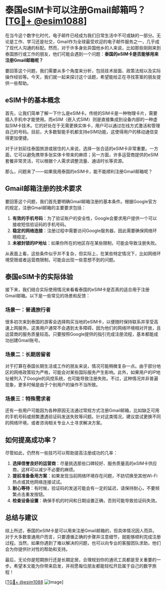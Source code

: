 # 泰国eSIM卡可以注册Gmail邮箱吗？[[TG💪+ @esim1088](https://t.me/s/esim1088)]

在当今这个数字化时代，电子邮件已经成为我们日常生活中不可或缺的一部分。无论是工作、学习还是社交，Gmail作为全球最受欢迎的电子邮件服务之一，几乎成了现代人沟通的标配。然而，对于许多身处异国他乡的人来说，比如那些刚刚来到泰国旅行或工作的朋友，他们可能会遇到一个问题：**泰国的eSIM卡是否能够用来注册Gmail邮箱呢？**

要回答这个问题，我们需要从多个角度来分析，包括技术层面、政策法规以及实际操作经验等。今天，我们就一起来探讨这个话题，希望能给正在寻找答案的朋友提供一些帮助。

## eSIM卡的基本概念

首先，让我们简单了解一下什么是eSIM卡。传统的SIM卡是一种物理卡片，需要插入手机中才能使用。而eSIM（嵌入式SIM）则是直接集成到设备内部的一种虚拟SIM卡技术。它的好处在于无需更换实体卡，用户可以通过在线方式激活和管理自己的号码。目前，大多数智能手机都支持eSIM功能，这使得用户的移动通信变得更加便捷。

对于计划前往泰国旅游或居住的人来说，选择一张合适的eSIM卡非常重要。一方面，它可以避免携带多张实体卡带来的麻烦；另一方面，许多运营商提供的eSIM套餐非常灵活，可以根据个人需求调整流量、通话时长等资源。

那么，问题来了——如果我用泰国的eSIM卡，能不能顺利注册Gmail邮箱呢？

## Gmail邮箱注册的技术要求

要回答这个问题，我们首先要明确Gmail邮箱注册的基本条件。根据Google官方的规定，注册Gmail邮箱的主要要求包括：

1. **有效的手机号码**：为了验证账户的安全性，Google会要求用户提供一个可以接收短信验证码的手机号码。
2. **稳定的网络连接**：注册过程中需要访问Google服务器，因此需要确保网络环境稳定。
3. **未被封锁的IP地址**：如果你所在的地区存在某些限制，可能会导致注册失败。

从表面上看，这些条件似乎并不复杂，但实际上，在某些特定情况下，比如网络环境受限或者运营商限制，可能会出现一些意想不到的问题。

## 泰国eSIM卡的实际体验

接下来，我们结合实际使用情况来看看泰国的eSIM卡是否真的适合用于注册Gmail邮箱。以下是一些常见的场景和反馈：

### 场景一：普通旅行者
很多初次来到泰国的游客会选择购买当地的eSIM卡，以便随时保持联系并享受高速上网服务。这类用户通常不会遇到太多障碍，因为他们的网络环境相对开放，且运营商的服务质量较高。只要按照Google提供的指引完成注册流程，基本都能成功创建Gmail账号。

### 场景二：长期居留者
对于打算在泰国长期生活或工作的朋友来说，情况可能稍微复杂一点。由于部分地区的网络政策较为严格，可能会对某些国际服务产生影响。此外，如果用户的IP地址被列入了Google的风控系统，也可能导致注册失败。不过，这种情况并非普遍现象，更多时候是由于个别用户的操作不当所致。

### 场景三：特殊需求者
还有一些用户可能因为各种原因无法通过常规方式注册Gmail邮箱，比如缺乏可用的手机号码或频繁遭遇验证码发送失败等问题。针对这类情况，建议尝试更换不同的网络环境，或者咨询相关专业人士寻求解决方案。

## 如何提高成功率？

尽管如此，仍然有一些技巧可以帮助提高注册成功的几率：

1. **选择信誉良好的运营商**：尽量挑选那些口碑较好、服务质量高的eSIM卡供应商，这样可以减少不必要的麻烦。
2. **提前准备备用方案**：如果发现当前网络环境存在问题，不妨切换至其他Wi-Fi热点或其他网络连接试试。
3. **耐心等待**：有时候，验证码的发送可能会有一定的延迟，请保持耐心，不要频繁点击重发按钮。
4. **检查设备设置**：确保手机的时间和日期设置正确，否则可能导致验证码失效。

## 总结与建议

综上所述，泰国的eSIM卡是可以用来注册Gmail邮箱的，但具体情况因人而异。对于大多数普通用户而言，只要遵循正确的步骤并注意细节，就能够顺利完成注册过程。当然，如果你遇到了难以解决的问题，也可以向专业的客服团队求助，他们会为你提供针对性的帮助和支持。

最后，无论你是短期旅行还是长期定居，合理规划你的通讯工具都是至关重要的一步。希望本文能为你带来启发，并祝愿每位朋友都能轻松开启属于自己的数字旅程！

[[TG💪+ @esim1088](https://t.me/s/esim1088) ![Image](https://i.postimg.cc/4NQfJmqS/Snipaste-2025-05-13-00-14-12.png)]